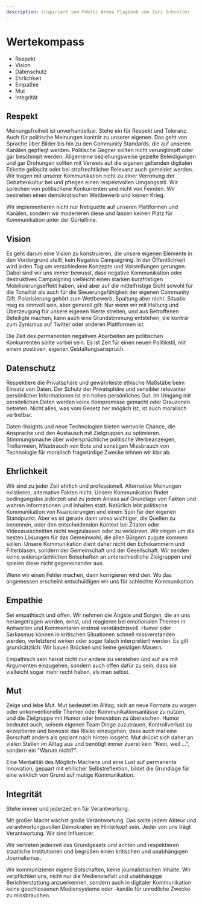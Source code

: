 ```yaml
---
description: inspiriert vom Public Arena Playbook von Juri Schnöller
---
```


# Wertekompass

* Respekt
* Vision
* Datenschutz
* Ehrlichkeit
* Empathie
* Mut 
* Integrität

## Respekt

Meinungsfreiheit ist unverhandelbar. Stehe ein für Respekt und Toleranz. Auch für politische Meinungen konträr zu unserer eigenen. Das geht von Sprache über Bilder bis hin zu den Community Standards, die auf unseren Kanälen gepflegt werden. Politische Gegner sollten nicht verunglimpft oder gar beschimpt werden. Allgemeine beziehungsweise gezielte Beleidigungen und gar Drohungen sollten mit Verweis auf die eigenen geltenden digitalen Etikette gelöscht oder bei strafrechtlicher Relevanz auch gemeldet werden. Wir tragen mit unserer Kommunikation nicht zu einer Verrohung der Debattenkultur bei und pflegen einen respektvollen Umgangsstil. Wir sprechen von politischene Konkurrenten und nicht von Feinden. Wir bestreiten einen demokratischen Wettbewerb und keinen Krieg.

Wir implementieren nicht nur Netiquette auf unseren Plattformen und Kanälen, sondern wir moderieren diese und lassen keinen Platz für Kommunikation unter der Gürtellinie. 

## Vision

Es geht darum eine Vision zu konstruieren, die unsere eigenen Elemente in den Vordergrund stellt, kein Negative Campaigning. In der Öffentlichkeit wird jeden Tag um verschiedene Konzepte und Vorstellungen gerungen. Dabei sind wir uns immer bewusst, dass negative Kommunikation oder destruktives Campaigning vielleicht einen starken kurzfristigen Mobilisierungseffekt haben, sind aber auf die mittelfristige Sicht sowohl für die Tonalität als auch für die Steuerungsfähigkeit der eigenen Community Gift. Polarisierung gehört zum Wettbewerb, Spaltung aber nicht. Situativ mag es sinnvoll sein, aber generell gilt: Nur wenn wir mit Haltung und Überzeugung für unsere eigenen Werte streiten, und aus Betroffenen Beteiligte machen, kann auch eine Grundstimmung entstehen, die konträr zum Zynismus auf Twitter oder anderen Plattformen ist. 

Die Zeit des permanenten negativen Abarbeiten am politischen Konkurrenten sollte vorbei sein. Es ist Zeit für einen neuen Politikstil, mit einem postiiven, eigenen Gestaltungsanspruch. 

## Datenschutz

Respektiere die Privatsphäre und gewährleiste ethische Maßstäbe beim Einsatz von Daten. Der Schutz der Privatsphäre und sensibler relevanter persönlicher Informationen ist ein hohes persönliches Gut. Im Umgang mit persönlichen Daten werden keine Kompromisse gemacht oder Grauzonen betreten. Nicht alles, was vom Gesetz her möglich ist, ist auch moralisch vertretbar. 

Daten-Insights und neue Technologien bieten wertvolle Chance, die Ansprache und den Austausch mit Zielgruppen zu optimieren. Stimmungsmache über widersprüchliche politische Werbeanzeigen, Trollarmeen, Missbrauch von Bots und sonstigen Missbrauch von Technologie für moralisch fragwürdige Zwecke lehnen wir klar ab. 

## Ehrlichkeit

Wir sind zu jeder Zeit ehrlich und professionell. Alternative Meinungen existieren, alternative Fakten nicht. Unsere Kommunikation findet bedingungslos jederzeit und zu jedem Anlass auf Grundlage von Fakten und wahren Informationen und Inhalten statt. Natürlich lebt politische Kommunikation von Nuancierungen und einem Spin für den eigenen Standpunkt. Aber es ist gerade dann umso wichtiger, die Quellen zu benennen, oder den entscheidenden Kontext bei Zitaten oder Videoausschnitten nicht wegzulassen oder zu verkürzen. Wir ringen um die besten Lösungen für das Gemeinwohl, die allen Bürgern zugute kommen sollen. Unsere Kommunikation dient daher nicht den Echokammern und Filterblasen, sondern der Gemeinschaft und der Gesellschaft. Wir senden keine widersprüchlichen Botschaften an unterschiedliche Zielgruppen und spielen diese nicht gegeneinander aus. 

Wenn wir einen Fehler machen, dann korrigieren wird den. Wo das angemessen erscheint entschuldigen wir uns für schlechte Kommunikation.

## Empathie

Sei empathisch und offen. Wir nehmen die Ängste und Sorgen, die an uns herangetragen werden, ernst, und reagieren bei emotionalen Themen in Antworten und Kommentaren erstmal verständnisvoll. Humor oder Sarkasmus können in kritischen Situationen schnell missverstanden werden, verletztend wirken oder sogar falsch interpretiert werden. Es gilt grundsätzlich: Wir bauen Brücken und keine geistigen Mauern. 

Empathisch sein heisst nicht nur andere zu verstehen und auf sie mit Argumenten einzugehen, sondern auch offen dafür zu sein, dass sie vielleicht sogar mehr recht haben, als man selbst. 

## Mut

Zeige und lebe Mut. Mut bedeutet im Alltag, sich an neue Formate zu wagen oder unkonventionelle Themen oder Kommunikationsanlässe zu nutzen, und die Zielgruppe mit Humor oder Innovation zu überaschen. Humor bedeutet auch, seinem eigenen Team Dinge zuzutrauen, Kontrollverlust zu akzeptieren und bewusst das Risiko einzugehen, dass auch mal eine Borschaft anders als geplant nach hinten losgeht. Mut drückt sich daher an vielen Stellen im Alltag aus und benötigt immer zuerst kein "Nein, weil ...", sondern ein "Warum nicht?". 

Eine Mentalität des Möglich-Machens und eine Lust auf permanente Innovation, gepaart mit ehrlicher Selbstreflektion, bildet die Grundlage für eine wirklich von Grund auf mutige Kommunikation. 

## Integrität

Stehe immer und jederzeit ein für Verantwortung. 

Mit großer Macht wächst große Verantwortung. Das sollte jedem Akteur und verantwortungsvollen Demokraten im Hinterkopf sein. Jeder von uns trägt Verantwortung. Wir sind Influencer. 

Wir vertreten jederzeit das Grundgesetz und achten und respektieren staatliche Institutionen und begrüßen einen kritischen und unabhängigen Journalismus. 

Wir kommunizieren eigene Botschaften, keine journalistischen Inhalte. Wir verpflichten uns, nicht nur die Medienvielfalt und unabhängige Berichterstattung anzuerkennen, sondern auch in digitaler Kommunikation keine geschlossenen Mediensysteme oder -kanäle für unredliche Zwecke zu missbrauchen.
